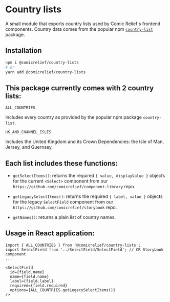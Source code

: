 # Country lists

A small module that exports country lists used by Comic Relief's frontend components. Country data comes from the popular npm [`country-list`](https://www.npmjs.com/package/country-list) package.

## Installation
```sh
npm i @comicrelief/country-lists
# or
yarn add @comicrelief/country-lists
```


## This package currently comes with 2 country lists:

`ALL_COUNTRIES`

Includes every country as provided by the popular npm package `country-list`.

`UK_AND_CHANNEL_ISLES`

Includes the United Kingdom and its Crown Dependencies: the Isle of Man, Jersey, and Guernsey.


## Each list includes these functions:

- `getSelectItems()`: returns the required `{ value, displayValue }` objects for the current `<Select>` component from our `https://github.com/comicrelief/component-library` repo.

- `getLegacySelectItems()`: returns the required `{ label, value }` objects for the legacy `SelectField` component from our `https://github.com/comicrelief/storybook` repo.

- `getNames()`: returns a plain list of country names.


## Usage in React application:
```
import { ALL_COUNTRIES } from '@comicrelief/country-lists';
import SelectField from '../SelectField/SelectField'; // CR Storybook component
...

<SelectField
  id={field.name}
  name={field.name}
  label={field.label}
  required={field.required}
  options={ALL_COUNTRIES.getLegacySelectItems()}
/>
```

